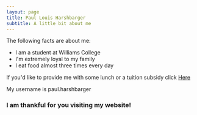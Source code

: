 ```yaml
---
layout: page
title: Paul Louis Harshbarger
subtitle: A little bit about me
---
```


The following facts are about me:

- I am a student at Williams College
- I'm extremely loyal to my family
- I eat food almost three times every day

If you'd like to provide me with some lunch or a tuition subsidy click [Here](https://venmo.com/account/sign-in/)

My username is paul.harshbarger

### I am thankful for you visiting my website!
